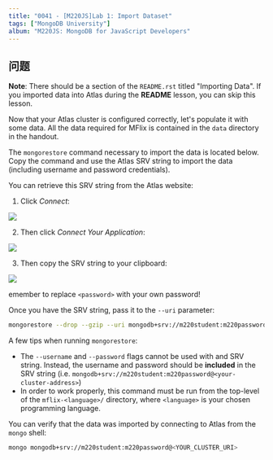 ```yaml
---
title: "0041 - [M220JS]Lab 1: Import Dataset"
tags: ["MongoDB University"]
album: "M220JS: MongoDB for JavaScript Developers"
---
```


## 问题

**Note**: There should be a section of the `README.rst` titled "Importing Data". If you imported data into Atlas during the **README** lesson, you can skip this lesson.

Now that your Atlas cluster is configured correctly, let's populate it with some data. All the data required for MFlix is contained in the `data` directory in the handout.

The `mongorestore` command necessary to import the data is located below. Copy the command and use the Atlas SRV string to import the data (including username and password credentials).

You can retrieve this SRV string from the Atlas website:

1. Click _Connect_:

![](https://s3.amazonaws.com/university-courses/m220/atlas_connect.png)

2. Then click _Connect Your Application_:

![](https://s3.amazonaws.com/university-courses/m220/atlas_connect_application.png)

3. Then copy the SRV string to your clipboard:

![](https://s3.amazonaws.com/university-courses/m220/atlas_copy_uri.png)

emember to replace `<password>` with your own password!

Once you have the SRV string, pass it to the `--uri` parameter:

```bash
mongorestore --drop --gzip --uri mongodb+srv://m220student:m220password@<YOUR_CLUSTER_URI> data
```

A few tips when running `mongorestore`:

- The `--username` and `--password` flags cannot be used with and SRV string. Instead, the username and password should be **included** in the SRV string (i.e. `mongodb+srv://m220student:m220password@<your-cluster-address>`)
- In order to work properly, this command must be run from the top-level of the `mflix-<language>/` directory, where `<language>` is your chosen programming language.

You can verify that the data was imported by connecting to Atlas from the `mongo` shell:

```bash
mongo mongodb+srv://m220student:m220password@<YOUR_CLUSTER_URI>
```
